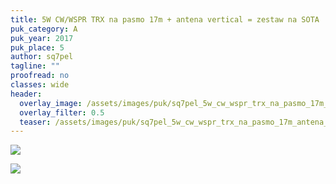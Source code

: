 ```yaml
---
title: 5W CW/WSPR TRX na pasmo 17m + antena vertical = zestaw na SOTA
puk_category: A
puk_year: 2017
puk_place: 5
author: sq7pel
tagline: ""
proofread: no
classes: wide
header:
  overlay_image: /assets/images/puk/sq7pel_5w_cw_wspr_trx_na_pasmo_17m_antena_vertical_zestaw_na_sota.jpg
  overlay_filter: 0.5
  teaser: /assets/images/puk/sq7pel_5w_cw_wspr_trx_na_pasmo_17m_antena_vertical_zestaw_na_sota.jpg
---
```






 



![](assets/data/img/projects/2017-5-0.jpg) 


![](assets/img/work-in-progress.jpg) 




 


